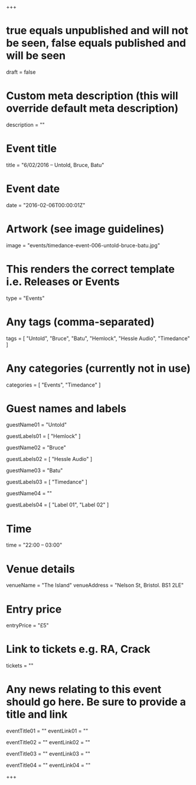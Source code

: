 +++

# true equals unpublished and will not be seen, false equals published and will be seen
draft = false

# Custom meta description (this will override default meta description)
description = ""

# Event title
title = "6/02/2016 – Untold, Bruce, Batu"

# Event date
date = "2016-02-06T00:00:01Z"

# Artwork (see image guidelines)
image = "events/timedance-event-006-untold-bruce-batu.jpg"

# This renders the correct template i.e. Releases or Events
type = "Events"

# Any tags (comma-separated)
tags = [ 
	"Untold", 
	"Bruce",
	"Batu",
	"Hemlock",
	"Hessle Audio",
	"Timedance" 
]

# Any categories (currently not in use)
categories = [
  "Events",
  "Timedance"
]

# Guest names and labels
guestName01 = "Untold"

guestLabels01 = [
	"Hemlock"
]

guestName02 = "Bruce"

guestLabels02 = [
	"Hessle Audio"
]

guestName03 = "Batu"

guestLabels03 = [
	"Timedance"
]

guestName04 = ""

guestLabels04 = [
	"Label 01",
	"Label 02"
]

# Time
time = "22:00 – 03:00"

# Venue details
venueName = "The Island"
venueAddress = "Nelson St, Bristol. BS1 2LE"

# Entry price
entryPrice = "£5"

# Link to tickets e.g. RA, Crack 
tickets = ""

# Any news relating to this event should go here. Be sure to provide a title and link
eventTitle01 = ""
eventLink01 = ""

eventTitle02 = ""
eventLink02 = ""

eventTitle03 = ""
eventLink03 = ""

eventTitle04 = ""
eventLink04 = ""


+++
